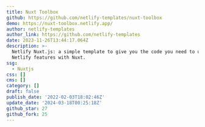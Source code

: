 ```yaml
---
title: Nuxt Toolbox
github: https://github.com/netlify-templates/nuxt-toolbox
demo: https://nuxt-toolbox.netlify.app/
author: netlify-templates
author_link: https://github.com/netlify-templates
date: 2023-11-26T13:44:17.064Z
description: >-
  Netlify Nuxt.js: a simple template to give you the code you need to use
  Netlify features with Nuxt.
ssg:
  - Nuxtjs
css: []
cms: []
category: []
draft: false
publish_date: '2022-02-03T18:02:46Z'
update_date: '2024-03-18T00:25:18Z'
github_star: 27
github_fork: 25
---
```

